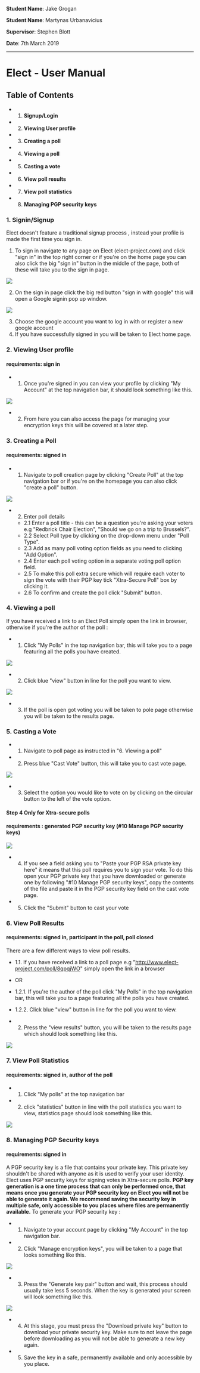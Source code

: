 __Student Name__: Jake Grogan

__Student Name__: Martynas Urbanavicius

__Supervisor__: Stephen Blott

__Date__: 7th March 2019

---

# Elect - User Manual

## Table of Contents

- 1. __Signup/Login__
- 2. __Viewing User profile__
- 3. __Creating a poll__
- 4. __Viewing a poll__
- 5. __Casting a vote__
- 6. __View poll results__
- 7. __View poll statistics__
- 8. __Managing PGP security keys__


### 1. Signin/Signup
Elect doesn't feature a traditional signup process , instead your profile is made the first time you sign in. 
1. To sign in navigate to any page on Elect (elect-project.com) and click "sign in" in the top right corner or if you're on the home page you can also click the big "sign in" button in the middle of the page, both of these will take you to the sign in page.

![](https://i.imgur.com/DXArvWo.png)

2. On the sign in page click the big red button "sign in with google" this will open a Google signin pop up window.

![](https://i.imgur.com/ta66Q83.jpg)


3. Choose the google account you want to log in with or register a new google account 
4. If you have successfully signed in you will be taken to Elect home page.

### 2. Viewing User profile
#### requirements: sign in
- 1. Once you're signed in you can view your profile by clicking "My Account" at the top navigation bar, it should look something like this.

![](https://i.imgur.com/M4hgaKr.png)


- 2. From here you can also access the page for managing your encryption keys this will be covered at a later step.

### 3. Creating a Poll
#### requirements: signed in
- 1. Navigate to poll creation page by clicking "Create Poll" at the top navigation bar or if you're on the homepage you can also click "create a poll" button.

![](https://i.imgur.com/9DxN6E3.png)


- 2. Enter poll details
   - 2.1 Enter a poll title - this can be a question you're asking your voters e.g "Redbrick Chair Election", "Should we go on a trip to Brussels?".
   - 2.2 Select Poll type by clicking on the drop-down menu under "Poll Type".
   - 2.3 Add as many poll voting option fields as you need to clicking "Add Option".
   - 2.4 Enter each poll voting option in a separate voting poll option field.
   - 2.5 To make this poll extra secure which will require each voter to sign the vote with their PGP key tick "Xtra-Secure Poll" box by clicking it.
   - 2.6 To confirm and create the poll click "Submit" button.

### 4. Viewing a poll
If you have received a link to an Elect Poll simply open the link in browser, otherwise if you're the author of the poll :
- 1. Click "My Polls" in the top navigation bar, this will take you to a page featuring all the polls you have created.

![](https://i.imgur.com/2Snraro.png)


- 2. Click blue "view" button in line for the poll you want to view.

![](https://i.imgur.com/IUOvpfd.png)


- 3. If the poll is open got voting you will be taken to pole page otherwise you will be taken to the results page.


### 5. Casting a Vote
- 1. Navigate to poll page as instructed in "6. Viewing a poll"
- 2. Press blue "Cast Vote" button, this will take you to cast vote page.

![](https://i.imgur.com/If7yeW1.png)

- 3. Select the option you would like to vote on by clicking on the circular button to the left of the vote option.
#### Step 4 Only for Xtra-secure polls
#### requirements : generated PGP security key (#10 Manage PGP security keys)

![](https://i.imgur.com/Va4LA02.png)

- 4. If you see a field asking you to "Paste your PGP RSA private key here" it means that this poll requires you to sign your vote. To do this open your PGP private key that you have downloaded or generate one by following "#10 Manage PGP security keys", copy the contents of the file and paste it in the PGP security key field on the cast vote page.
- 5. Click the "Submit" button to cast your vote

### 6. View Poll Results
#### requirements: signed in, participant in the poll, poll closed
There are a few different ways to view poll results. 
- 1.1. If you have received a link to a poll page e.g "http://www.elect-project.com/poll/8qpqjWO" simply open the link in a browser
- OR
- 1.2.1. If you're the author of the poll click "My Polls" in the top navigation bar, this will take you to a page featuring all the polls you have created.

- 1.2.2. Click blue "view" button in line for the poll you want to view.

- 2. Press the "view results" button, you will be taken to the results page which should look something like this.

![](https://i.imgur.com/BJzniKX.png)



### 7. View Poll Statistics
#### requirements: signed in, author of the poll
- 1. Click "My polls" at the top navigation bar
- 2. click "statistics" button in line with the poll statistics you want to view, statistics page should look something like this.

![](https://i.imgur.com/D2oiOsY.png)

### 8. Managing PGP Security keys
#### requirements: signed in 
A PGP security key is a file that contains your private key. This private key shouldn't be shared with anyone as it is used to verify your user identity. Elect uses PGP security keys for signing votes in Xtra-secure polls. 
**PGP key generation is a one time process that can only be performed once, that means once you generate your PGP security key on Elect you will not be able to generate it again. We recommend saving the security key in multiple safe, only accessible to you places where files are permanently available.**
To generate your PGP security key :
- 1. Navigate to your account page by clicking "My Account" in the top navigation bar.
- 2. Click "Manage encryption keys", you will be taken to a page that looks something like this.

![](https://i.imgur.com/kutAE8u.png)

- 3. Press the "Generate key pair" button and wait, this process should usually take  less 5 seconds. When the key is generated your screen will look something like this.

![](https://i.imgur.com/nwHFIvH.png)

- 4. At this stage, you must press the "Download private key" button to download your private security key. Make sure to not leave the page before downloading as you will not be able to generate a new key again.
- 5. Save the key in a safe, permanently available and only accessible by you place.


